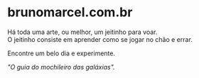 brunomarcel.com.br
================

Há toda uma arte, ou melhor, um jeitinho para voar.<br>
O jeitinho consiste em aprender como se jogar no chão e errar.

Encontre um belo dia e experimente.

<i>"O guia do mochileiro das galáxias".</i>

